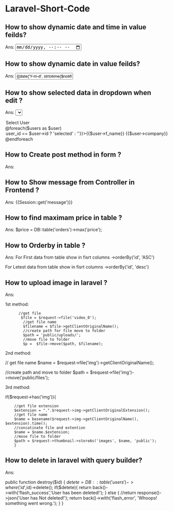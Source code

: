 # Laravel-Short-Code




## How to show dynamic date and time in value feilds?
Ans:
<input required type="datetime-local" value="{{date('Y-m-d\TH:i', strtotime($notification->date))}}">


## How to show dynamic date in value feilds?
Ans:
<input required type="data" value="{{date('Y-m-d', strtotime($notification->date))}}">


## How to show selected data in dropdown when edit ?
Ans:
<select>
<option  value="">Select User</option>
@foreach($users as $user)
<option value="{{$user->id}}" {{$notification->user_id == $user->id  ? 'selected' : ''}}>{{$user->f_name}} {{$user->company}}</option>
@endforeach
</select>


## How to Create post method in form ?
Ans:
<form class="" action="{{route('notifications.update',$notification->id)}}" method="post">
</form>


## How to Show message from Controller in Frontend ?
Ans:
{{Session::get('message')}}


## How to find maximam price in table ?
Ans:
$price = DB::table('orders')->max('price');


## How to Orderby in table ?
Ans:
For First data from table show in fisrt columns
->orderBy('id', 'ASC')

For Letest data from table show in fisrt columns
->orderBy('id', 'desc')


## How to upload image in laravel ?
Ans:

1st method:

          //get file
           $file = $request->file('video_0');
            //get file name
            $filename = $file->getClientOriginalName();
            //create path for file move to folder
            $path = 'public/uploads/';
            //move file to folder
            $p =  $file->move($path, $filename);


2nd method:
 
 // get file name
 $name = $request->file('img')->getClientOriginalName();
 
 //create path and move to folder
 $path = $request->file('img')->move('public/files');


3rd method:

 if($request->has('img')){

        //get file extension
        $extension = ".".$request->img->getClientOriginalExtension();
        //get file name
        $name = basename($request->img->getClientOriginalName(), $extension).time();
        //concatinate file and extention
        $name = $name.$extension;
        //move file to folder
        $path = $request->thumbnail->storeAs('images', $name, 'public');
        }




## How to delete in laravel with query builder?
Ans:

 public function destroy($id)
    {
          $detete =  DB::table('users')->where('id',$id)->delete();
          if($detete){
            return back()->with('flash_success','User has been deleted!');
        } else {
             //return response()->json('User has Not deleted!');
            return back()->with('flash_error', 'Whoops! something went wrong.');
        }
    }


